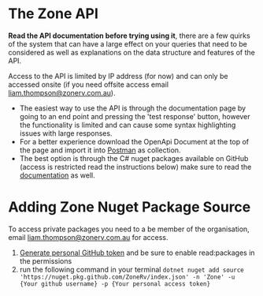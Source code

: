 # The Zone API
**Read the API documentation before trying using it**, there are a few quirks of the system that can have a large effect on your queries that need to be considered as well as explanations on the data structure and features of the API.

Access to the API is limited by IP address (for now) and can only be accessed onsite (if you need offsite access email liam.thompson@zonerv.com.au).

 - The easiest way to use the API is through the documentation page by going to an end point and pressing the 'test response' button, however the functionality is limited and can cause some syntax highlighting issues with large responses.
 - For a better experience download the OpenApi Document at the top of the page and import it into [Postman](https://www.postman.com/downloads/) as collection.
 - The best option is through the C# nuget packages available on GitHub (access is restricted read the instructions below) make sure to read the [documentation](https://github.com/ZoneRV/ZoneRV.Client) as well.

# Adding Zone Nuget Package Source

To access private packages you need to a be member of the organisation, email liam.thompson@zonerv.com.au for access.

1. [Generate personal GitHub token](https://docs.github.com/en/authentication/keeping-your-account-and-data-secure/managing-your-personal-access-tokens#creating-a-fine-grained-personal-access-token) and be sure to enable read:packages in the permissions
2. run the following command in your terminal `dotnet nuget add source 'https://nuget.pkg.github.com/ZoneRv/index.json' -n 'Zone' -u  {Your github username} -p {Your personal access token}`
